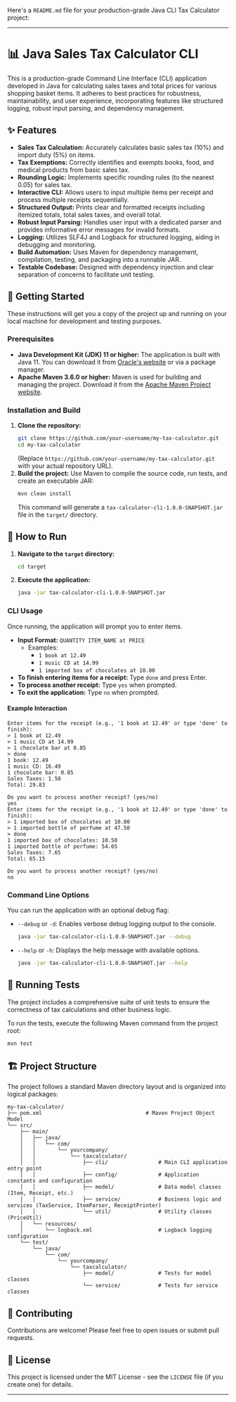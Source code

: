 Here's a `README.md` file for your production-grade Java CLI Tax Calculator project:

-----

# 📊 Java Sales Tax Calculator CLI

This is a production-grade Command Line Interface (CLI) application developed in Java for calculating sales taxes and total prices for various shopping basket items. It adheres to best practices for robustness, maintainability, and user experience, incorporating features like structured logging, robust input parsing, and dependency management.

## ✨ Features

  * **Sales Tax Calculation:** Accurately calculates basic sales tax (10%) and import duty (5%) on items.
  * **Tax Exemptions:** Correctly identifies and exempts books, food, and medical products from basic sales tax.
  * **Rounding Logic:** Implements specific rounding rules (to the nearest 0.05) for sales tax.
  * **Interactive CLI:** Allows users to input multiple items per receipt and process multiple receipts sequentially.
  * **Structured Output:** Prints clear and formatted receipts including itemized totals, total sales taxes, and overall total.
  * **Robust Input Parsing:** Handles user input with a dedicated parser and provides informative error messages for invalid formats.
  * **Logging:** Utilizes SLF4J and Logback for structured logging, aiding in debugging and monitoring.
  * **Build Automation:** Uses Maven for dependency management, compilation, testing, and packaging into a runnable JAR.
  * **Testable Codebase:** Designed with dependency injection and clear separation of concerns to facilitate unit testing.

## 🚀 Getting Started

These instructions will get you a copy of the project up and running on your local machine for development and testing purposes.

### Prerequisites

  * **Java Development Kit (JDK) 11 or higher:** The application is built with Java 11. You can download it from [Oracle's website](https://www.oracle.com/java/technologies/downloads/) or via a package manager.
  * **Apache Maven 3.6.0 or higher:** Maven is used for building and managing the project. Download it from the [Apache Maven Project website](https://maven.apache.org/download.cgi).

### Installation and Build

1.  **Clone the repository:**
    ```bash
    git clone https://github.com/your-username/my-tax-calculator.git
    cd my-tax-calculator
    ```
    (Replace `https://github.com/your-username/my-tax-calculator.git` with your actual repository URL).
2.  **Build the project:**
    Use Maven to compile the source code, run tests, and create an executable JAR:
    ```bash
    mvn clean install
    ```
    This command will generate a `tax-calculator-cli-1.0.0-SNAPSHOT.jar` file in the `target/` directory.

## 🏃 How to Run

1.  **Navigate to the `target` directory:**
    ```bash
    cd target
    ```
2.  **Execute the application:**
    ```bash
    java -jar tax-calculator-cli-1.0.0-SNAPSHOT.jar
    ```

### CLI Usage

Once running, the application will prompt you to enter items.

  * **Input Format:** `QUANTITY ITEM_NAME at PRICE`
      * Examples:
          * `1 book at 12.49`
          * `1 music CD at 14.99`
          * `1 imported box of chocolates at 10.00`
  * **To finish entering items for a receipt:** Type `done` and press Enter.
  * **To process another receipt:** Type `yes` when prompted.
  * **To exit the application:** Type `no` when prompted.

#### Example Interaction

```
Enter items for the receipt (e.g., '1 book at 12.49' or type 'done' to finish):
> 1 book at 12.49
> 1 music CD at 14.99
> 1 chocolate bar at 0.85
> done
1 book: 12.49
1 music CD: 16.49
1 chocolate bar: 0.85
Sales Taxes: 1.50
Total: 29.83

Do you want to process another receipt? (yes/no)
yes
Enter items for the receipt (e.g., '1 book at 12.49' or type 'done' to finish):
> 1 imported box of chocolates at 10.00
> 1 imported bottle of perfume at 47.50
> done
1 imported box of chocolates: 10.50
1 imported bottle of perfume: 54.65
Sales Taxes: 7.65
Total: 65.15

Do you want to process another receipt? (yes/no)
no
```

### Command Line Options

You can run the application with an optional debug flag:

  * `--debug` or `-d`: Enables verbose debug logging output to the console.
    ```bash
    java -jar tax-calculator-cli-1.0.0-SNAPSHOT.jar --debug
    ```
  * `--help` or `-h`: Displays the help message with available options.
    ```bash
    java -jar tax-calculator-cli-1.0.0-SNAPSHOT.jar --help
    ```

## 🧪 Running Tests

The project includes a comprehensive suite of unit tests to ensure the correctness of tax calculations and other business logic.

To run the tests, execute the following Maven command from the project root:

```bash
mvn test
```

## 🏗️ Project Structure

The project follows a standard Maven directory layout and is organized into logical packages:

```
my-tax-calculator/
├── pom.xml                                 # Maven Project Object Model
└── src/
    ├── main/
    │   ├── java/
    │   │   └── com/
    │   │       └── yourcompany/
    │   │           └── taxcalculator/
    │   │               ├── cli/                # Main CLI application entry point
    │   │               ├── config/             # Application constants and configuration
    │   │               ├── model/              # Data model classes (Item, Receipt, etc.)
    │   │               ├── service/            # Business logic and services (TaxService, ItemParser, ReceiptPrinter)
    │   │               └── util/               # Utility classes (PriceUtil)
    │   └── resources/
    │       └── logback.xml                     # Logback logging configuration
    └── test/
        └── java/
            └── com/
                └── yourcompany/
                    └── taxcalculator/
                        ├── model/              # Tests for model classes
                        └── service/            # Tests for service classes
```

## 🤝 Contributing

Contributions are welcome\! Please feel free to open issues or submit pull requests.

## 📄 License

This project is licensed under the MIT License - see the `LICENSE` file (if you create one) for details.

-----